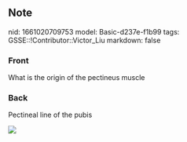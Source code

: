 ## Note
nid: 1661020709753
model: Basic-d237e-f1b99
tags: GSSE::!Contributor::Victor_Liu
markdown: false

### Front
What is the origin of the pectineus muscle

### Back
Pectineal line of the pubis
<div><img src=
"paste-938f9f6769c4aea1e3a15bb9ea3d1708fc302332.jpg"></div>
